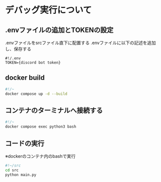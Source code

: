 # デバッグ実行について

## .envファイルの追加とTOKENの設定

.envファイルをsrcファイル直下に配置する
.envファイルに以下の記述を追加し、保存する

```text
#!/.env
TOKEN={discord bot token}
```

## docker build

```bash
#!/~
docker compose up -d --build
```

## コンテナのターミナルへ接続する

```bash
#!/~
docker compose exec python3 bash
```

## コードの実行

※dockerのコンテナ内のbashで実行

```bash
#!~/src
cd src
python main.py
```
